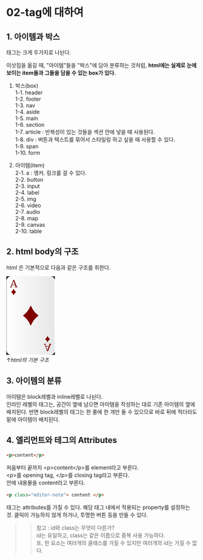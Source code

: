 # 02-tag에 대하여

## 1. 아이템과 박스
태그는 크게 두가지로 나뉜다.  


이삿짐을 옮길 때, "아이템"들을 "박스"에 담아 분류하는 것처럼, **html에는 실제로 눈에 보이는 item들과 그들을 담을 수 있는 box가 있다.**

1. 박스(box)  
1-1. header  
1-2. footer  
1-3. nav  
1-4. aside  
1-5. main  
1-6. section  
1-7. article : 반복성이 있는 것들을 섹션 안에 넣을 때 사용된다.  
1-8. div : 버튼과 텍스트를 묶어서 스타일링 하고 싶을 때 사용할 수 있다.  
1-9. span  
1-10. form

1. 아이템(item)  
2-1. a : 앵커. 링크를 걸 수 있다.  
2-2. button  
2-3. input  
2-4. label  
2-5. img  
2-6. video  
2-7. audio  
2-8. map  
2-9. canvas  
2-10. table  

## 2. html body의 구조
html 은 기본적으로 다음과 같은 구조를 취한다.

![html 구조](https://github.com/sanggon6107/python-opencv-practice/blob/master/card_crop_1.png?raw=true)  
↑*html의 기본 구조*


## 3. 아이템의 분류
아이템은 block레벨과 inline레벨로 나뉜다.  
인라인 레벨의 태그는, 공간이 옆에 남으면 아이템을 작성하는 대로 기존 아이템의 옆에 배치된다. 반면 block레벨의 태그는 한 줄에 한 개만 둘 수 있으므로 바로 뒤에 적더라도 밑에 아이템이 배치된다.


## 4. 엘리먼트와 테그의 Attributes
```html
<p>content</p>
```
처음부터 끝까지 \<p>content\</p>를 element라고 부른다.  
\<p>를 opening tag, \</p>를 closing tag라고 부른다.  
안에 내용물을 content라고 부른다.  

```html
<p class="editor-note"> content </p>
```

태그는 attributes를 가질 수 있다. 해당 태그 내에서 적용되는 property를 설정하는 것. 클릭이 가능하지 않게 하거나, 투명한 버튼 등을 만들 수 있다.  
>> 참고 : id와 class는 무엇이 다른가?  
id는 유일하고, class는 같은 이름으로 중복 사용 가능하다.  
또, 한 요소는 여러개의 클래스를 가질 수 있지만 여러개의 id는 가질 수 없다.